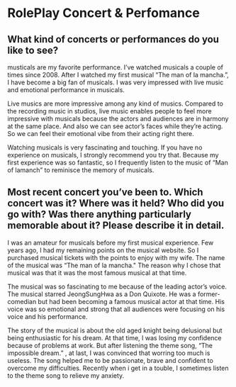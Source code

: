 # RolePlay Concert & Perfomance

## What kind of concerts or performances do you like to see?

musticals are my favorite performance. I’ve watched musicals a couple of times since 2008. After I watched my first musical “The man of la mancha.”, I have become a big fan of musicals. I was very impressed with live music and emotional performance in musicals. 

Live musics are more impressive among any kind of musics. Compared to the recording music in studios, live music enables people to feel more impressive with musicals because the actors and audiences are in harmony at the same place. And also we can see actor’s faces while they’re acting. So we can feel their emotional vibe from their acting right there. 

Watching musicals is very fascinating and touching. If you have no experience on musicals, I strongly recommend you try that. Because my first experience was so fantastic, so I frequently listen to the music of “Man of lamanch” to reminisce the memory of musicals.


## Most recent concert you’ve been to. Which concert was it? Where was it held? Who did you go with? Was there anything particularly memorable about it? Please describe it in detail.

I was an amateur for musicals before my first musical experience. Few years ago, I had my remaining points on the musical website. So I purchased musical tickets with the points to enjoy with my wife. The name of the musical was “The man of la mancha." The reason why I chose that musical was that it was the most famous musical at that time.

The musical was so fascinating to me because of the leading actor’s voice. The musical starred JeongSungHwa as a Don Quixote. He was a former-comedian but had been becoming a famous musical actor at that time. His voice was so emotional and strong that all audiences were focusing on his voice and his performance. 

The story of the musical is about the old aged knight being delusional but being enthusiastic for his dream. At that time, I was losing my confidence because of problems at work. But after listening the theme song, “The impossible dream.” , at last, I was convinced that worring too much is useless. The song helped me to be passionate, brave and confident to overcome my difficulties. Recently when i get in a touble, I sometimes listen to the theme song to relieve my anxiety. 


